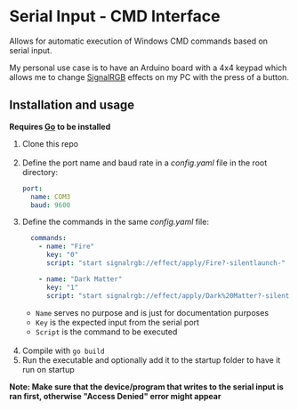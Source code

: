 # Serial Input - CMD Interface

Allows for automatic execution of Windows CMD commands based on serial input.

My personal use case is to have an Arduino board with a 4x4 keypad which allows me to change [SignalRGB](https://signalrgb.com/) effects on my PC with the press of a button.

## Installation and usage

**Requires [Go](https://go.dev/doc/install) to be installed**

1. Clone this repo
    <br><br>
2. Define the port name and baud rate in a *config.yaml* file in the root directory:
    ```yaml
    port:
      name: COM3
      baud: 9600
    ```
3. Define the commands in the same *config.yaml* file:
    ```yaml
      commands:
        - name: "Fire"
          key: "0"
          script: "start signalrgb://effect/apply/Fire?-silentlaunch-"
    
        - name: "Dark Matter"
          key: "1"
          script: "start signalrgb://effect/apply/Dark%20Matter?-silentlaunch-"
    ```
    * `Name` serves no purpose and is just for documentation purposes
    * `Key` is the expected input from the serial port
    * `Script` is the command to be executed
    <br><br>
4. Compile with `go build`
5. Run the executable and optionally add it to the startup folder to have it run on startup

**Note: Make sure that the device/program that writes to the serial input is ran first, otherwise "Access Denied" error might appear**

